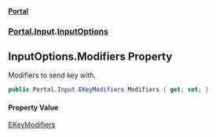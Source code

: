 #### [Portal](index.md 'index')
### [Portal.Input](Portal.Input.md 'Portal.Input').[InputOptions](InputOptions.md 'Portal.Input.InputOptions')

## InputOptions.Modifiers Property

Modifiers to send key with.

```csharp
public Portal.Input.EKeyModifiers Modifiers { get; set; }
```

#### Property Value
[EKeyModifiers](EKeyModifiers.md 'Portal.Input.EKeyModifiers')
